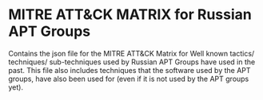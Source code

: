 # MITRE ATT&CK MATRIX for Russian APT Groups
Contains the json file for the MITRE ATT&amp;CK Matrix for Well known tactics/ techniques/ sub-techniques used by Russian APT Groups have used in the past. This file also includes techniques that the software used by the APT groups, have also been used for (even if it is not used by the APT groups yet). 
